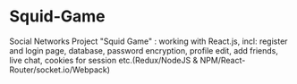 # Squid-Game
Social Networks Project "Squid Game" : working with React.js, incl: register and login page, database, password encryption, profile edit, add friends, live chat, cookies for session etc.(Redux/NodeJS & NPM/React-Router/socket.io/Webpack)
